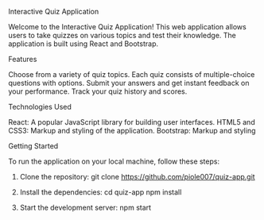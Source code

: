 Interactive Quiz Application

Welcome to the Interactive Quiz Application! This web application allows users to take quizzes on various topics and test their knowledge. The application is built using React and Bootstrap.

Features

Choose from a variety of quiz topics.
Each quiz consists of multiple-choice questions with options.
Submit your answers and get instant feedback on your performance.
Track your quiz history and scores.

Technologies Used

React: A popular JavaScript library for building user interfaces.
HTML5 and CSS3: Markup and styling of the application.
Bootstrap: Markup and styling

Getting Started

To run the application on your local machine, follow these steps:

1. Clone the repository:
   git clone https://github.com/piole007/quiz-app.git

2. Install the dependencies:
   cd quiz-app
   npm install

3. Start the development server:
   npm start
